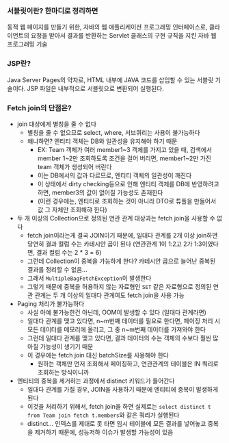 ### 서블릿이란? 한마디로 정리하면
동적 웹 페이지를 만들기 위한, 자바의 웹 애플리케이션 프로그래밍 인터페이스로, 클라이언트의 요청을 받아서 결과를 반환하는 Servlet 클래스의 구현 규칙을 지킨 자바 웹 프로그래밍 기술

### JSP란?
Java Server Pages의 약자로, HTML 내부에 JAVA 코드를 삽입할 수 있는 서블릿 기술이다. JSP 파일은 내부적으로 서블릿으로 변환되어 실행된다.

### Fetch join의 단점은?
- join 대상에게 별칭을 줄 수 없다
  - 별칭을 줄 수 없으므로 select, where, 서브쿼리는 사용이 불가능하다
  - 왜냐하면? 엔티티 객체는 DB와 일관성을 유지해야 하기 때문
    - EX: Team 객체가 여러 member1~3 객체를 가지고 있을 때, 검색에서 member 1~2만 조회하도록 조건을 걸어 버리면, member1~2만 가진 team 객체가 생성되어 버린다
    - 이는 DB에서의 값과 다르므로, 엔티티 객체의 일관성이 깨진다
    - 이 상태에서 dirty checking등으로 인해 엔티티 객체를 DB에 반영하려고 하면, member3의 값이 없어질 가능성도 존재한다
    - (이런 경우에는, 엔티티로 조회하는 것이 아니라 DTO로 튜플을 만들어서 값 그 자체만 조회해햐 한다)
- 두 개 이상의 Collection으로 정의된 연관 관계 대상과는 fetch join을 사용할 수 없다
  - fetch join이라는게 결국 JOIN이기 때문에, 일대다 관계를 2개 이상 join하면 당연히 결과 컬럼 수는 카테시안 곱이 된다 (연관관계 1이 1:2고 2가 1:3이였다면, 결과 컬럼 수는 2 * 3 = 6)
  - 그런데 Collection이 중복을 가능하게 한다? 카테시안 곱으로 늘어난 중복된 결과를 정리할 수 없음...
  - 그래서 `MultipleBagFetchException`이 발생한다
  - 그렇기 때문에 중복을 허용하지 않는 자료형인 `SET` 같은 자료형으로 정의된 연관 관계는 두 개 이상의 일대다 관계여도 fetch join을 사용 가능
- Paging 처리가 불가능하다
  - 사실 아예 불가능한건 아닌데, OOM이 발생할 수 있다 (일대다 관계라면)
  - 일대다 관계를 맺고 있다면, n~m번째 데이터를 필요로 한다면, 페이징 처리 시 모든 데이터를 메모리에 올리고, 그 중 n~m번째 데이터를 가져와야 한다
  - 그런데 일대다 관계를 맺고 있다면, 결과 데이터의 수는 객체의 수보다 훨씬 많아질 가능성이 생기기 때문
  - 이 경우에는 fetch join 대신 batchSize를 사용해야 한다
    - 원하는 객체만 먼저 조회해서 페이징하고, 연관관계의 테이블은 IN 쿼리로 조회하는 방식이니까
- 엔티티의 중복을 제거하는 과정에서 distinct 키워드가 들어간다
  - 일대다 관계를 가질 경우, JOIN을 사용하기 때문에 엔티티에 중복이 발생하게 된다
  - 이것을 처리하기 위해서, fetch join을 하면 실제로는 `select distinct t from Team join fetch t.members`와 같은 쿼리가 실행된다
  - distinct... 인덱스를 제대로 못 타면 임시 테이블에 모든 결과를 넣어놓고 중복을 제거하기 때문에, 성능저하 이슈가 발생할 가능성이 있음
  